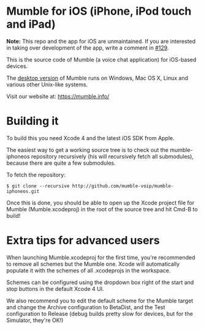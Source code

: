 Mumble for iOS (iPhone, iPod touch and iPad)
============================================

**Note:** This repo and the app for iOS are unmaintained.
If you are interested in taking over development of the app, write a comment in [#129](https://github.com/mumble-voip/mumble-iphoneos/issues/129).


This is the source code of Mumble (a voice chat application) for iOS-based devices.

The [desktop version](https://github.com/mumble-voip/mumble) of Mumble runs on Windows, Mac OS X, Linux
and various other Unix-like systems. 

Visit our website at:
<https://mumble.info/>

Building it
===========

To build this you need Xcode 4 and the latest iOS SDK from Apple.

The easiest way to get a working source tree is to check out
the mumble-iphoneos repository recursively (his will recursively
fetch all submodules), because there are quite a few submodules.

To fetch the repository:

    $ git clone --recursive http://github.com/mumble-voip/mumble-iphoneos.git

Once this is done, you should be able to open up the Xcode
project file for Mumble (Mumble.xcodeproj) in the root of
the source tree and hit Cmd-B to build!

Extra tips for advanced users
=============================

When launching Mumble.xcodeproj for the first time, you're recommended to
remove all schemes but the Mumble one. Xcode will automatically populate
it with the schemes of all .xcodeprojs in the workspace.

Schemes can be configured using the dropdown box right of the start and stop
buttons in the default Xcode 4 UI.

We also recommend you to edit the default scheme for the Mumble target
and change the Archive configuration to BetaDist, and the Test configuration
to Release (debug builds pretty slow for devices, but for the Simulator, they're
OK!)
